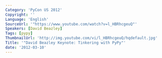 ```yaml
---
Category: 'PyCon US 2012'
Copyright: ''
Language: 'English'
SourceUrl: '"https://www.youtube.com/watch?v=l_HBRhcgeuQ"'
Speakers: [David Beazley]
Tags: [pypy]
ThumbnailUrl: 'http://img.youtube.com/vi/l_HBRhcgeuQ/hqdefault.jpg'
Title: '"David Beazley Keynote: Tinkering with PyPy"'
date: '2012-03-10'
---
```


